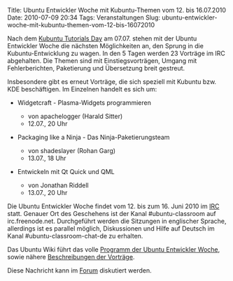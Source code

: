 Title: Ubuntu Entwickler Woche mit Kubuntu-Themen vom 12. bis 16.07.2010
Date: 2010-07-09 20:34
Tags: Veranstaltungen
Slug: ubuntu-entwickler-woche-mit-kubuntu-themen-vom-12-bis-16072010

Nach dem [Kubuntu Tutorials
Day](http://www.kubuntu-de.org/nachrichten/kubuntu/2026-kubuntu-tutorials-day-am-07-07-2010 "http://www.kubuntu-de.org/nachrichten/kubuntu/2026-kubuntu-tutorials-day-am-07-07-2010")
am 07.07. stehen mit der Ubuntu Entwickler Woche die nächsten
Möglichkeiten an, den Sprung in die Kubuntu-Entwicklung zu wagen. In den
5 Tagen werden 23 Vorträge im IRC abgehalten. Die Themen sind mit
Einstiegsvorträgen, Umgang mit Fehlerberichten, Paketierung und
Übersetzung breit gestreut.


Insbesondere gibt es erneut Vorträge, die sich speziell mit Kubuntu bzw.
KDE beschäftigen. Im Einzelnen handelt es sich um:


<!--break--><!--break-->

-   Widgetcraft - Plasma-Widgets programmieren

    
    -   von apachelogger (Harald Sitter)
    -   12.07., 20 Uhr

    
    
-   Packaging like a Ninja - Das Ninja-Paketierungsteam

    
    -   von shadeslayer (Rohan Garg)
    -   13.07., 18 Uhr

    
    
-   Entwickeln mit Qt Quick und QML

    
    -   von Jonathan Riddell
    -   13.07., 20 Uhr

    
    


Die Ubuntu Entwickler Woche findet vom 12. bis zum 16. Juni 2010 im
[IRC](http://wiki.kubuntu-de.org/Team:IRC "http://wiki.kubuntu-de.org/Team:IRC")
statt. Genauer Ort des Geschehens ist der Kanal \#ubuntu-classroom auf
irc.freenode.net. Durchgeführt werden die Sitzungen in englischer
Sprache, allerdings ist es parallel möglich, Diskussionen und Hilfe auf
Deutsch im Kanal \#ubuntu-classroom-chat-de zu erhalten.


Das Ubuntu Wiki führt das volle [Programm der Ubuntu Entwickler
Woche](https://wiki.ubuntu.com/UbuntuDeveloperWeek "https://wiki.ubuntu.com/UbuntuDeveloperWeek"),
sowie nähere [Beschreibungen der
Vorträge](https://wiki.ubuntu.com/UbuntuDeveloperWeek/Sessions "https://wiki.ubuntu.com/UbuntuDeveloperWeek/Sessions").


Diese Nachricht kann im
[Forum](http://forum.kubuntu-de.org/index.php?board=1.0 "http://forum.kubuntu-de.org/index.php?board=1.0")
diskutiert werden.



